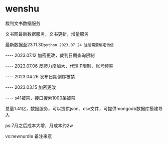 # wenshu
裁判文书数据服务

文书网最新数据服务，文书更新，增量服务


最新数据至23.11.30
​```python
2023.07.24 注册需要绑定微信
​```


---- 2023.07.12 加密更改，裁判日期查询限制

---- 2023.07.06 反爬力度加大，代理IP限制、账号频率

---- 2023.04.26 发布日期倒序被禁

---- 2023.03.15 加密更改

---- s41被禁，接口搜索1000条被禁


总量1.41亿，数据服务，可以提供json、csv文件，可提供mongodb数据库搭建导入


ps:7月之后成本大增，月成本约2w

vx:newnurdle 备注来意

